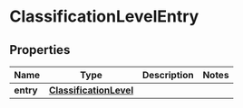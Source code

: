
# ClassificationLevelEntry

## Properties
Name | Type | Description | Notes
------------ | ------------- | ------------- | -------------
**entry** | [**ClassificationLevel**](ClassificationLevel.md) |  | 



